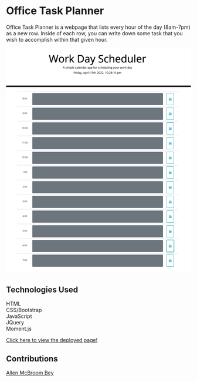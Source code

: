 # Office Task Planner
Office Task Planner is a webpage that lists every hour of the day (8am-7pm) as a new row. Inside of each row, you can write down some task that you wish to accomplish within that given hour.

![Screenshot of portfolio](Docs/Assets/images/office-task-planner.png)

## Technologies Used
HTML <br/>
CSS/Bootstrap <br/>
JavaScript <br/>
JQuery <br/>
Moment.js

[Click here to view the deployed page!](https://allenm03.github.io/office-task-planner-/)

## Contributions
[Allen McBroom Bey](https://github.com/AllenM03)

